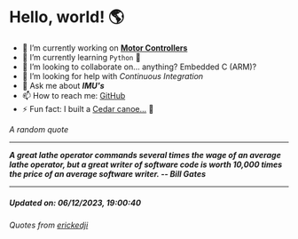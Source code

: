 # Hello, world! 🌎


- 🔧 I’m currently working on [**Motor Controllers**](https://github.com/kyleRhess/MicroMotor)
- 🌱 I’m currently learning `Python` **🐍**
- 👯 I’m looking to collaborate on... anything? Embedded C (ARM)?
- 🤔 I’m looking for help with *Continuous Integration*
- 💬 Ask me about ***IMU's***
- 📫 How to reach me: [GitHub](https://github.com/kyleRhess)
- ⚡ Fun fact: I built a [Cedar canoe...](https://kylerhess.github.io/canoe.html) 🛶

_A random quote_
___
***A great lathe operator commands several times the wage of an average
lathe operator, but a great writer of software code is worth 10,000
times the price of an average software writer.
-- Bill Gates***
___
##### Updated on: 06/12/2023, 19:00:40
###### Quotes from [erickedji](https://gist.github.com/erickedji/68802)